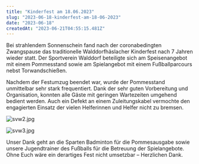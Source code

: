 ```yaml
---
title: "Kinderfest am 18.06.2023"
slug: "2023-06-18-kinderfest-am-18-06-2023"
date: "2023-06-18"
createdAt: "2023-06-21T04:55:15.481Z"
---
```

Bei strahlendem Sonnenschein fand nach der coronabedingten Zwangspause das traditionelle Walddorfhäslacher Kinderfest nach 7 Jahren wieder statt. Der Sportverein Walddorf beteiligte sich am Speisenangebot mit einem Pommesstand sowie am Spielangebot mit einem Fußballparcours nebst Torwandschießen.

Nachdem der Festumzug beendet war, wurde der Pommesstand unmittelbar sehr stark frequentiert. Dank der sehr guten Vorbereitung und Organisation, konnten alle
Gäste mit geringen Wartezeiten umgehend bedient werden. Auch ein Defekt an einem Zuleitungskabel vermochte den engagierten Einsatz der vielen Helferinnen
und Helfer nicht zu bremsen.

![svw2.jpg](/uploads/svw2_0386c70da8.jpg)

![svw3.jpg](/uploads/svw3_4b792d37a4.jpg)

Unser Dank geht an die Sparten Badminton für die Pommesausgabe sowie unsere Jugendtrainer des Fußballs für die Betreuung der Spielangebote. Ohne Euch wäre ein derartiges Fest nicht umsetzbar – Herzlichen Dank.
